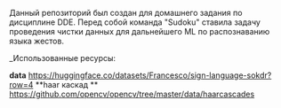Данный репозиторий был создан для домашнего задания по дисциплине DDE.
Перед собой команда "Sudoku" ставила задачу проведения чистки данных для дальнейшего ML по распознаванию языка жестов.


_Использованные ресурсы:


**data**               https://huggingface.co/datasets/Francesco/sign-language-sokdr?row=4
**haar каскад **       https://github.com/opencv/opencv/tree/master/data/haarcascades
